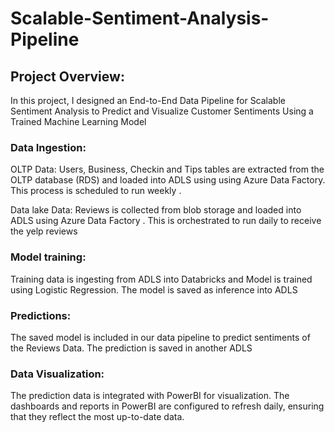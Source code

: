# Scalable-Sentiment-Analysis-Pipeline

## Project Overview:
In this project, I designed an End-to-End Data Pipeline for Scalable Sentiment Analysis to Predict and Visualize Customer Sentiments Using a Trained Machine Learning Model

### Data Ingestion:

OLTP Data: Users, Business, Checkin and Tips tables are extracted from the  OLTP database (RDS) and loaded into ADLS using using Azure Data Factory. This process is scheduled to run weekly .

Data lake  Data: Reviews is  collected from blob storage  and loaded into ADLS using Azure Data Factory . This  is orchestrated to run daily to receive the  yelp reviews

### Model training: 
Training data is ingesting from ADLS into Databricks and Model is trained using Logistic Regression. The model is saved as inference into ADLS 

### Predictions:
The saved model is included in our data pipeline to predict sentiments of the Reviews Data. The prediction is saved in another ADLS

### Data Visualization: 
The prediction data is integrated with  PowerBI for visualization. The dashboards and reports in PowerBI are configured to refresh daily, ensuring that they reflect the most up-to-date data.
